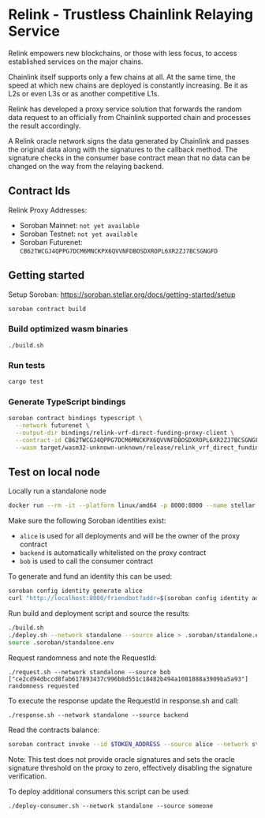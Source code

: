# Relink - Trustless Chainlink Relaying Service

Relink empowers new blockchains, or those with less focus, to access established services on the major chains.

Chainlink itself supports only a few chains at all. At the same time, the speed at which new chains are deployed is constantly increasing. Be it as L2s or even L3s or as another competitive L1s.

Relink has developed a proxy service solution that forwards the random data request to an officially from Chainlink supported chain and processes the result accordingly.

A Relink oracle network signs the data generated by Chainlink and passes the original data along with the signatures to the callback method. The signature checks in the consumer base contract mean that no data can be changed on the way from the relaying backend.

## Contract Ids

Relink Proxy Addresses:

- Soroban Mainnet: `not yet available`
- Soroban Testnet: `not yet available`
- Soroban Futurenet: `CB62TWCGJ4QPPG7DCM6MNCKPX6QVVNFDBOSDXROPL6XR2ZJ7BCSGNGFD`

## Getting started

Setup Soroban: https://soroban.stellar.org/docs/getting-started/setup

```bash
soroban contract build
```

### Build optimized wasm binaries

```
./build.sh
```

### Run tests

```bash
cargo test
```

### Generate TypeScript bindings

```bash
soroban contract bindings typescript \
  --network futurenet \
  --output-dir bindings/relink-vrf-direct-funding-proxy-client \
  --contract-id CB62TWCGJ4QPPG7DCM6MNCKPX6QVVNFDBOSDXROPL6XR2ZJ7BCSGNGFD \
  --wasm target/wasm32-unknown-unknown/release/relink_vrf_direct_funding_proxy.wasm
```

## Test on local node

Locally run a standalone node
```bash
docker run --rm -it --platform linux/amd64 -p 8000:8000 --name stellar stellar/quickstart:soroban-dev --standalone --enable-soroban-rpc
```

Make sure the following Soroban identities exist:
- `alice` is used for all deployments and will be the owner of the proxy contract
- `backend` is automatically whitelisted on the proxy contract
- `bob` is used to call the consumer contract

To generate and fund an identity this can be used:
```bash
soroban config identity generate alice
curl "http://localhost:8000/friendbot?addr=$(soroban config identity address alice)"
```

Run build and deployment script and source the results:
```bash
./build.sh
./deploy.sh --network standalone --source alice > .soroban/standalone.env
source .soroban/standalone.env
```

Request randomness and note the RequestId:
```
./request.sh --network standalone --source bob
["ce2cd94dbccd8fab617893437c996b8d551c18482b494a1081888a3909ba5a93"]
randomness requested
```

To execute the response update the RequestId in response.sh and call:
```
./response.sh --network standalone --source backend
```

Read the contracts balance:
```bash
soroban contract invoke --id $TOKEN_ADDRESS --source alice --network standalone -- balance --id $PROXY_ADDRESS
```

Note: This test does not provide oracle signatures and sets the oracle signature threshold on the proxy to zero, effectively disabling the signature verification.

To deploy additional consumers this script can be used:
```
./deploy-consumer.sh --network standalone --source someone
```
